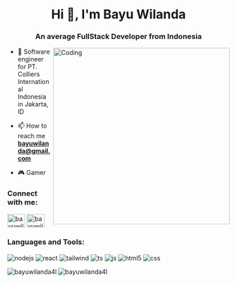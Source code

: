 <h1 align="center">Hi 👋, I'm Bayu Wilanda</h1>
<h3 align="center">An average FullStack Developer from Indonesia</h3>
<img align="right" alt="Coding" width="400" src="https://cdn.dribbble.com/users/1162077/screenshots/3848914/programmer.gif">

- 🔭 Software engineer for PT. Colliers International Indonesia in Jakarta, ID

- 📫 How to reach me **bayuwilanda@gmail.com**

- 🎮 Gamer

<h3 align="left">Connect with me:</h3>
<p align="left">
<a href="https://linkedin.com/in/bayuwilanda" target="blank"><img align="center" src="https://raw.githubusercontent.com/rahuldkjain/github-profile-readme-generator/master/src/images/icons/Social/linked-in-alt.svg" alt="bayuwilanda" height="30" width="40" /></a>
<a href="https://instagram.com/bayuwilanda" target="blank"><img align="center" src="https://raw.githubusercontent.com/rahuldkjain/github-profile-readme-generator/master/src/images/icons/Social/instagram.svg" alt="bayuwilanda" height="30" width="40" /></a>
</p>

<h3 align="left">Languages and Tools:</h3>
<div style="display: inline_block">
  <img align="center" alt="nodejs" src="https://img.shields.io/badge/Node.js-43853D?style=for-the-badge&logo=node.js&logoColor=white" />
  <img align="center" alt="react" src="https://img.shields.io/badge/React-20232A?style=for-the-badge&logo=react&logoColor=61DAFB" />
  <img align="center" alt="tailwind" src="https://img.shields.io/badge/tailwindcss-06B6D4?style=for-the-badge&logo=tailwindcss&logoColor=white" />
  <img align="center" alt="ts" src="https://img.shields.io/badge/TypeScript-007ACC?style=for-the-badge&logo=typescript&logoColor=white" />
  <img align="center" alt="js" src="https://img.shields.io/badge/JavaScript-F7DF1E?style=for-the-badge&logo=javascript&logoColor=black" />
  <img align="center" alt="html5" src="https://img.shields.io/badge/HTML5-E34F26?style=for-the-badge&logo=html5&logoColor=white" />
  <img align="center" alt="css" src="https://img.shields.io/badge/CSS3-1572B6?style=for-the-badge&logo=css3&logoColor=white" />
</div>


<div style="margin-top: 10px">
<p><img align="left" src="https://github-readme-stats.vercel.app/api/top-langs?username=bayuwilanda4l&show_icons=true&locale=en&layout=compact&theme=tokyonight" alt="bayuwilanda4l" /></p>

<p><img align="center" src="https://github-readme-streak-stats.herokuapp.com/?user=bayuwilanda4l&&theme=tokyonight" alt="bayuwilanda4l" /></p>
</div>
